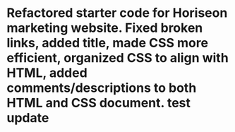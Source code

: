# Refactored starter code for Horiseon marketing website. Fixed broken links, added title, made CSS more efficient, organized CSS to align with HTML, added comments/descriptions to both HTML and CSS document. test update
